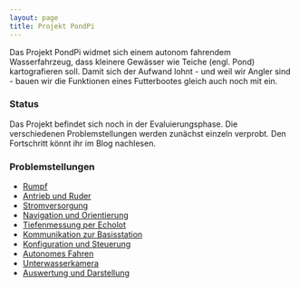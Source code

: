 ```yaml
---
layout: page
title: Projekt PondPi
---
```


Das Projekt PondPi widmet sich einem autonom fahrendem Wasserfahrzeug, dass kleinere Gewässer wie Teiche (engl. Pond) kartografieren soll. Damit sich der Aufwand lohnt - und weil wir Angler sind - bauen wir die Funktionen eines Futterbootes gleich auch noch mit ein.

### Status

Das Projekt befindet sich noch in der Evaluierungsphase. Die verschiedenen Problemstellungen werden zunächst einzeln verprobt. Den Fortschritt könnt ihr im Blog nachlesen.

### Problemstellungen

* [Rumpf](/pondpi/rumpf)
* [Antrieb und Ruder](/pondpi/antrieb-und-ruder)
* [Stromversorgung](/pondpi/stromversorgung)
* [Navigation und Orientierung](/pondpi/navigation-und-orientierung)
* [Tiefenmessung per Echolot](/pondpi/tiefenmessung-per-echolot)
* [Kommunikation zur Basisstation](/pondpi/kommunikation-zur-basisstation)
* [Konfiguration und Steuerung](/pondpi/konfiguration-und-steuerung)
* [Autonomes Fahren](/pondpi/autonomes-fahren)
* [Unterwasserkamera](/pondpi/unterwasserkamera)
* [Auswertung und Darstellung](/pondpi/auswertung-und-darstellung)
